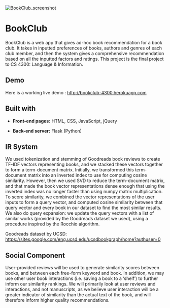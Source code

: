 ![BookClub_screenshot](./BookClub_screenshot.png)

# BookClub 

BookClub is a web app that gives ad-hoc book recommendation for a book club. It takes in inputted preferences of books, authors and genres of each club member, and then the system gives a comprehensive recommendation based on all the inputted factors and ratings. This project is the final project to CS 4300: Language & Information.



## Demo
Here is a working live demo :  http://bookclub-4300.herokuapp.com



## Built with 

- **Front-end pages:** HTML, CSS, JavaScript, jQuery

-  **Back-end server:** Flask (Python)

  

## IR System

We used tokenization and stemming of Goodreads book reviews to create TF-IDF vectors representing books, and we stacked these vectors together to form a term-document matrix. Initially, we transformed this term-document matrix into an inverted index to use for computing cosine similarity. However, then we used SVD to reduce the term-document matrix, and that made the book vector representations dense enough that using the inverted index was no longer faster than using numpy matrix multiplication. To score similarity, we combined the vector representations of the user inputs to form a query vector, and computed cosine similarity between that query vector and every book in our dataset to find the most similar results. We also do query expansion: we update the query vectors with a list of similar works (provided by the Goodreads dataset we used), using a procedure inspired by the Rocchio algorithm.

Goodreads dataset by UCSD: https://sites.google.com/eng.ucsd.edu/ucsdbookgraph/home?authuser=0



## Social Component

User-provided reviews will be used to generate similarity scores between books, and between each free-form keyword and book. In addition, we may use other user book interactions (i.e. saving a book to a ‘shelf’) to further inform our similarity rankings. We will primarily look at user reviews and interactions, and not manuscripts, as we believe user interaction will be a greater indicator of similarity than the actual text of the book, and will therefore inform higher quality recommendations. 
